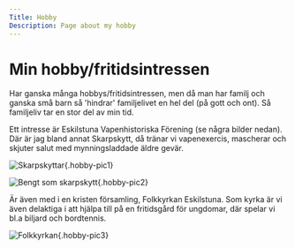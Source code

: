 ```yaml
---
Title: Hobby
Description: Page about my hobby
---
```


Min hobby/fritidsintressen
==========================

<p>Har ganska många hobbys/fritidsintressen, men då man har familj och ganska små barn så 'hindrar' familjelivet en hel del (på gott och ont). Så familjeliv tar en stor del av min tid.</p>

<p>Ett intresse är Eskilstuna Vapenhistoriska Förening (se några bilder nedan). Där är jag bland annat Skarpskytt, då tränar vi vapenexercis, mascherar och skjuter salut med mynningsladdade äldre gevär.</p>

![Skarpskyttar](%assets_url%/img/Skarpskyttar1.jpg "Skarpskyttar"){.hobby-pic1}

![Bengt som skarpskytt](%assets_url%/img/Skarpskytten_Bengt.jpg "Bengt skarpskytt"){.hobby-pic2}

Är även med i en kristen församling, Folkkyrkan Eskilstuna. Som kyrka är vi även delaktiga i att hjälpa till på en fritidsgård för ungdomar, där spelar vi bl.a biljard och bordtennis.

![Folkkyrkan](%assets_url%/img/Jesus_at_the_center.jpg "Folkkyrkan"){.hobby-pic3}
